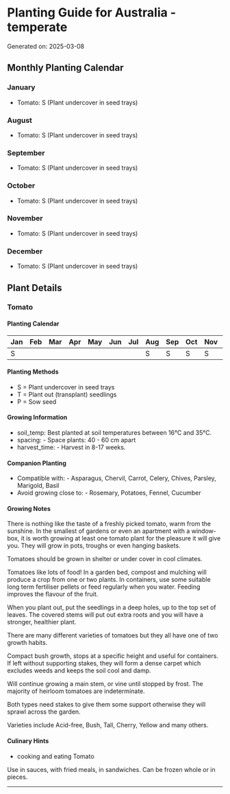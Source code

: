 # Planting Guide for Australia - temperate

Generated on: 2025-03-08

## Monthly Planting Calendar

### January

- Tomato: S (Plant undercover in seed trays)

### August

- Tomato: S (Plant undercover in seed trays)

### September

- Tomato: S (Plant undercover in seed trays)

### October

- Tomato: S (Plant undercover in seed trays)

### November

- Tomato: S (Plant undercover in seed trays)

### December

- Tomato: S (Plant undercover in seed trays)

## Plant Details

### Tomato

#### Planting Calendar

| Jan | Feb | Mar | Apr | May | Jun | Jul | Aug | Sep | Oct | Nov | Dec |
| --- | --- | --- | --- | --- | --- | --- | --- | --- | --- | --- | --- |
| S |  |  |  |  |  |  | S | S | S | S | S | 

#### Planting Methods

- S = Plant undercover in seed trays
- T = Plant out (transplant) seedlings
- P = Sow seed

#### Growing Information

- soil_temp: Best planted at soil temperatures between 16°C and 35°C.
- spacing: - Space plants: 40 - 60 cm apart
- harvest_time: - Harvest in 8-17 weeks.

#### Companion Planting

- Compatible with: -  Asparagus, Chervil, Carrot, Celery, Chives, Parsley, Marigold, Basil
- Avoid growing close to: -  Rosemary, Potatoes, Fennel, Cucumber

#### Growing Notes

There is nothing like the taste of a freshly picked tomato, warm from the sunshine. In the smallest of gardens or even an apartment with a window-box, it is worth growing at least one tomato plant for the pleasure it will give you. They will grow in pots, troughs or even hanging baskets.

Tomatoes should be grown in shelter or under cover in cool climates.

Tomatoes like lots of food! In a garden bed, compost and mulching will produce a crop from one or two plants. In containers, use some suitable long term fertiliser pellets or feed regularly when you water. Feeding improves the flavour of the fruit.

When you plant out, put the seedlings in a deep holes, up to the top set of leaves. The covered stems will put out extra roots and you will have a stronger, healthier plant.

There are many different varieties of tomatoes but they all have one of two growth habits.

Compact bush growth, stops at a specific height and useful for containers. If left without supporting stakes, they will form a dense carpet which excludes weeds and keeps the soil cool and damp.

Will continue growing a main stem, or vine until stopped by frost. The majority of heirloom tomatoes are indeterminate.

Both types need stakes to give them some support otherwise they will sprawl across the garden.

Varieties include Acid-free, Bush, Tall, Cherry, Yellow and many others.

#### Culinary Hints

- cooking and eating Tomato

Use in sauces, with fried meals, in sandwiches. Can be frozen whole or in pieces.

---

